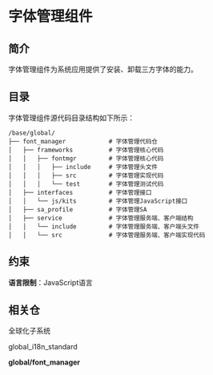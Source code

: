 # 字体管理组件


## 简介

字体管理组件为系统应用提供了安装、卸载三方字体的能力。

## 目录

字体管理组件源代码目录结构如下所示：

```
/base/global/
├── font_manager            # 字体管理代码仓
│   ├── frameworks          # 字体管理核心代码
│   │   ├── fontmgr         # 字体管理核心代码
│   │   │   ├── include     # 字体管理头文件
│   │   │   ├── src         # 字体管理实现代码
│   │   │   └── test        # 字体管理测试代码
│   ├── interfaces          # 字体管理接口
│   │   └── js/kits         # 字体管理JavaScript接口
│   ├── sa_profile          # 字体管理SA
│   ├── service             # 字体管理服务端、客户端结构
│   │   └── include         # 字体管理服务端、客户端头文件
│   │   └── src             # 字体管理服务端、客户端实现代码
```

## 约束

**语言限制**：JavaScript语言


## 相关仓

全球化子系统

global\_i18n\_standard

**global/font_manager**
